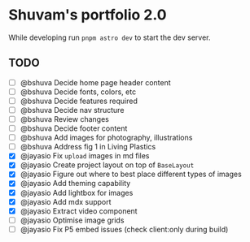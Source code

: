 # Shuvam's portfolio 2.0

While developing run `pnpm astro dev` to start the dev server.

## TODO

- [ ] @bshuva Decide home page header content
- [ ] @bshuva Decide fonts, colors, etc
- [ ] @bshuva Decide features required
- [ ] @bshuva Decide nav structure
- [ ] @bshuva Review changes
- [ ] @bshuva Decide footer content
- [ ] @bshuva Add images for photography, illustrations
- [ ] @bshuva Address fig 1 in Living Plastics
- [x] @jayasio Fix `upload` images in md files
- [x] @jayasio Create project layout on top of `BaseLayout`
- [x] @jayasio Figure out where to best place different types of images
- [x] @jayasio Add theming capability
- [x] @jayasio Add lightbox for images
- [x] @jayasio Add mdx support
- [x] @jayasio Extract video component
- [ ] @jayasio Optimise image grids
- [ ] @jayasio Fix P5 embed issues (check client:only during build)
